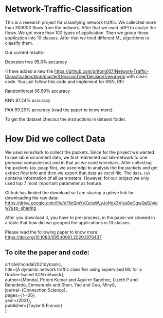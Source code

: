 # Network-Traffic-Classification

This is a research project for classifying network traffic. We collected more than 300000 flows from the network. After that we used nDPI to analze the flows. We got more than 100 types of application. Then we group those application into 10 classes. After that we tried different ML algorithms to classify them.

Our current results-

Decesion tree 95.8% accurecy 

(I have added a new file https://github.com/pritom007/Network-Traffic-Classification/blob/master/DecisionTree/DecisionTree.ipynb  with clean code. You just follow this code and implement for KNN, RF)

Randomforest 96.69% accuracy

KNN 97.24% accuracy

PAA 99.29% accuracy (read the paper to know more)

To get the dataset checout the instructions in dataset folder.

# How Did we collect Data

We used wireshark to collect the packets. Since for the project we wanted to use lab environment data, we first redirected out lab-network to one personal computer(pc) and in that pc we used wireshark. After collecting the packets (as .pcap file), we used ndpi to analysis the the packets and get extract flow info and then we export that data as excel file. The `data.csv` contains information of all parameters. However, for our project we only used top 7 most important parameter as feature.

Github has limited the download so I am sharing a gdrive link for downloading the raw data: https://drive.google.com/file/d/1lcQmYyZutjsW_yJoHgx3Vles8eCgwQeD/view?usp=sharing

After you download it, you have to pre-process, in the paper we showed in a table that how did we grouped the applications in 10 classes. 

Please read the following paper to know more: https://doi.org/10.1080/09540091.2020.1870437

## To cite the paper and code:

article{mondal2021dynamic,<br>
  title={A dynamic network traffic classifier using supervised ML for a Docker-based SDN network},<br>
  author={Mondal, Pritom Kumar and Aguirre Sanchez, Lizeth P and Benedetto, Emmanuele and Shen, Yao and Guo, Minyi},<br>
  journal={Connection Science},<br>
  pages={1--26},<br>
  year={2021},<br>
  publisher={Taylor \& Francis}<br>
}


